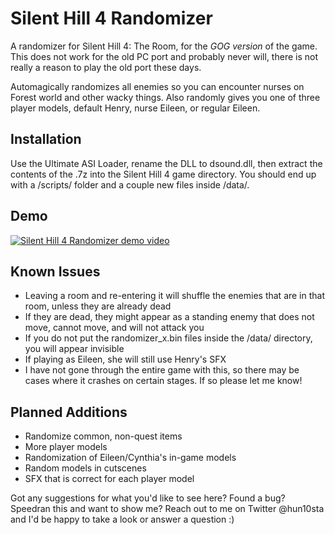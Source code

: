 # Silent Hill 4 Randomizer

A randomizer for Silent Hill 4: The Room, for the *GOG version* of the game. This does not work for the old PC port and probably never will, there is not really a reason to play the old port these days.

Automagically randomizes all enemies so you can encounter nurses on Forest world and other wacky things. Also randomly gives you one of three player models, default Henry, nurse Eileen, or regular Eileen.

## Installation
Use the Ultimate ASI Loader, rename the DLL to dsound.dll, then extract the contents of the .7z into the Silent Hill 4 game directory. You should end up with a /scripts/ folder and a couple new files inside /data/.

## Demo
[![Silent Hill 4 Randomizer demo video](https://img.youtube.com/vi/yhN_v3E4eDw/0.jpg)](https://www.youtube.com/watch?v=yhN_v3E4eDw)

## Known Issues
- Leaving a room and re-entering it will shuffle the enemies that are in that room, unless they are already dead
- If they are dead, they might appear as a standing enemy that does not move, cannot move, and will not attack you
- If you do not put the randomizer_x.bin files inside the /data/ directory, you will appear invisible
- If playing as Eileen, she will still use Henry's SFX
- I have not gone through the entire game with this, so there may be cases where it crashes on certain stages. If so please let me know!

## Planned Additions
- Randomize common, non-quest items
- More player models
- Randomization of Eileen/Cynthia's in-game models
- Random models in cutscenes
- SFX that is correct for each player model

Got any suggestions for what you'd like to see here? Found a bug? Speedran this and want to show me? Reach out to me on Twitter @hun10sta and I'd be happy to take a look or answer a question :) 
